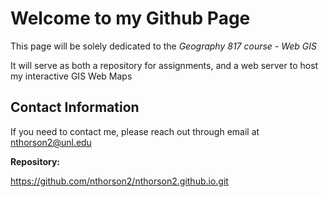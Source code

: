 <html>
	<head>
	</head>
	<body>
		<h1>Welcome to my Github Page</h1>
		<p>This page will be solely dedicated to the <i>Geography 817 course - Web GIS</i></p>
		<p>It will serve as both a repository for assignments, and a web server to host my interactive GIS Web Maps</p>
		<h2>Contact Information</h2>
		<p><style>"padding-bottom: 5px;"</style>If you need to contact me, please reach out through email at <a href="mailto:nthorson2@unl.edu">nthorson2@unl.edu</a></p>
		<p><b>Repository:</b></p>
		<a href="https://github.com/nthorson2/nthorson2.github.io.git">https://github.com/nthorson2/nthorson2.github.io.git</a>
	</body>
</html>
